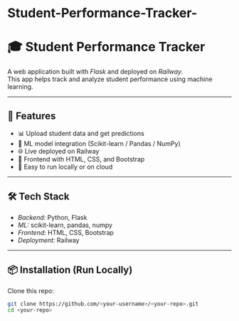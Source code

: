 # Student-Performance-Tracker-
# 🎓 Student Performance Tracker

A web application built with *Flask* and deployed on *Railway*.  
This app helps track and analyze student performance using machine learning.

---

## 🚀 Features
- 📊 Upload student data and get predictions
- 🧠 ML model integration (Scikit-learn / Pandas / NumPy)
- 🌐 Live deployed on Railway
- 🎨 Frontend with HTML, CSS, and Bootstrap
- 🔗 Easy to run locally or on cloud

---

## 🛠 Tech Stack
- *Backend:* Python, Flask  
- *ML:* scikit-learn, pandas, numpy  
- *Frontend:* HTML, CSS, Bootstrap  
- *Deployment:* Railway  

---

## 📦 Installation (Run Locally)

Clone this repo:

```bash
git clone https://github.com/<your-username>/<your-repo>.git
cd <your-repo>